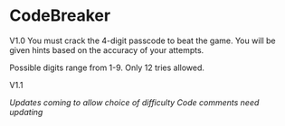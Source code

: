 # CodeBreaker
V1.0
You must crack the 4-digit passcode to beat the game. You will be given hints based on the accuracy of your attempts.

Possible digits range from 1-9. Only 12 tries allowed.

V1.1

*Updates coming to allow choice of difficulty*
*Code comments need updating*
